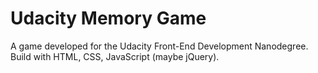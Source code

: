 # Udacity Memory Game

A game developed for the Udacity Front-End Development Nanodegree. Build with HTML, CSS, JavaScript (maybe jQuery). 
